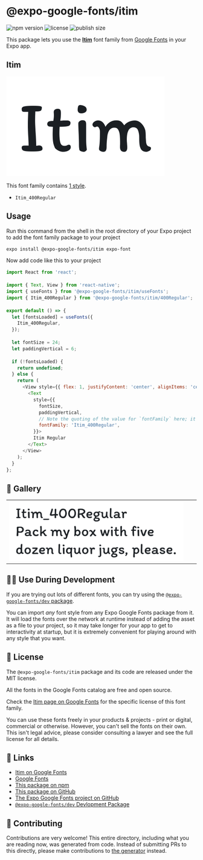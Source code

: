 # @expo-google-fonts/itim

![npm version](https://flat.badgen.net/npm/v/@expo-google-fonts/itim)
![license](https://flat.badgen.net/github/license/expo/google-fonts)
![publish size](https://flat.badgen.net/packagephobia/install/@expo-google-fonts/itim)

This package lets you use the [**Itim**](https://fonts.google.com/specimen/Itim) font family from [Google Fonts](https://fonts.google.com/) in your Expo app.

## Itim

![Itim](./font-family.png)

This font family contains [1 style](#-gallery).

- `Itim_400Regular`

## Usage

Run this command from the shell in the root directory of your Expo project to add the font family package to your project
```sh
expo install @expo-google-fonts/itim expo-font
```

Now add code like this to your project
```js
import React from 'react';

import { Text, View } from 'react-native';
import { useFonts } from '@expo-google-fonts/itim/useFonts';
import { Itim_400Regular } from '@expo-google-fonts/itim/400Regular';

export default () => {
  let [fontsLoaded] = useFonts({
    Itim_400Regular,
  });

  let fontSize = 24;
  let paddingVertical = 6;

  if (!fontsLoaded) {
    return undefined;
  } else {
    return (
      <View style={{ flex: 1, justifyContent: 'center', alignItems: 'center' }}>
        <Text
          style={{
            fontSize,
            paddingVertical,
            // Note the quoting of the value for `fontFamily` here; it expects a string!
            fontFamily: 'Itim_400Regular',
          }}>
          Itim Regular
        </Text>
      </View>
    );
  }
};

```

## 🔡 Gallery


||||
|-|-|-|
|![Itim_400Regular](.//400Regular/Itim_400Regular.ttf.png)||||


## 👩‍💻 Use During Development

If you are trying out lots of different fonts, you can try using the [`@expo-google-fonts/dev` package](https://github.com/freeboub/google-fonts/tree/master/font-packages/dev#readme).

You can import *any* font style from any Expo Google Fonts package from it. It will load the fonts
over the network at runtime instead of adding the asset as a file to your project, so it may take longer
for your app to get to interactivity at startup, but it is extremely convenient
for playing around with any style that you want.

## 📖 License

The `@expo-google-fonts/itim` package and its code are released under the MIT license.

All the fonts in the Google Fonts catalog are free and open source.

Check the [Itim page on Google Fonts](https://fonts.google.com/specimen/Itim) for the specific license of this font family.

You can use these fonts freely in your products & projects - print or digital, commercial or otherwise. However, you can't sell the fonts on their own. This isn't legal advice, please consider consulting a lawyer and see the full license for all details.

## 🔗 Links

- [Itim on Google Fonts](https://fonts.google.com/specimen/Itim)
- [Google Fonts](https://fonts.google.com/)
- [This package on npm](https://www.npmjs.com/package/@expo-google-fonts/itim)
- [This package on GitHub](https://github.com/freeboub/google-fonts/tree/master/font-packages/itim)
- [The Expo Google Fonts project on GitHub](https://github.com/freeboub/google-fonts)
- [`@expo-google-fonts/dev` Devlopment Package](https://github.com/freeboub/google-fonts/tree/master/font-packages/dev)

## 🤝 Contributing

Contributions are very welcome! This entire directory, including what you are reading now, was generated from code. Instead of submitting PRs to this directly, please make contributions to [the generator](https://github.com/freeboub/google-fonts/tree/master/packages/generator) instead.
